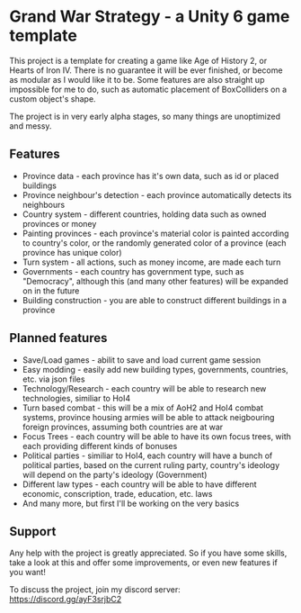 
# Grand War Strategy - a Unity 6 game template

This project is a template for creating a game like Age of History 2, or Hearts of Iron IV. There is no guarantee it will be ever finished, or become as modular as I would like it to be. Some features are also straight up impossible for me to do, such as automatic placement of BoxColliders on a custom object's shape.

The project is in very early alpha stages, so many things are unoptimized and messy.

## Features

- Province data - each province has it's own data, such as id or placed buildings
- Province neighbour's detection - each province automatically detects its neighbours
- Country system - different countries, holding data such as owned provinces or money
- Painting provinces - each province's material color is painted according to country's color, or the randomly generated color of a province (each province has unique color)
- Turn system - all actions, such as money income, are made each turn
- Governments - each country has government type, such as "Democracy", although this (and many other features) will be expanded on in the future
- Building construction - you are able to construct different buildings in a province

## Planned features

- Save/Load games - abilit to save and load current game session
- Easy modding - easily add new building types, governments, countries, etc. via json files
- Technology/Research - each country will be able to research new technologies, similiar to HoI4
- Turn based combat - this will be a mix of AoH2 and HoI4 combat systems,  province housing armies will be able to attack neigbouring foreign provinces, assuming both countries are at war
- Focus Trees - each country will be able to have its own focus trees, with each providing different kinds of bonuses
- Political parties - similiar to HoI4, each country will have a bunch of political parties, based on the current ruling party, country's ideology will depend on the party's ideology (Government)
- Different law types - each country will be able to have different economic, conscription, trade, education, etc. laws
- And many more, but first I'll be working on the very basics
  
## Support

Any help with the project is greatly appreciated. So if you have some skills, take a look at this and offer some improvements, or even new features if you want!

To discuss the project, join my discord server: https://discord.gg/ayF3srjbC2

